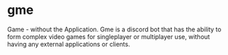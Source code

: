 # gme
Game - without the Application. Gme is a discord bot that has the ability to form complex video games for singleplayer or multiplayer use, without having any external applications or clients.
